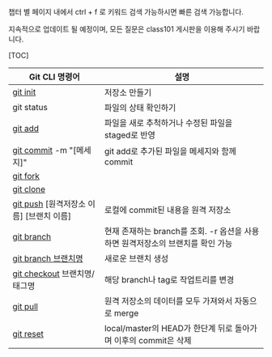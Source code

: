 챕터 별 페이지 내에서 ctrl + f 로 키워드 검색 가능하시면 빠른 검색 가능합니다. 

지속적으로 업데이트 될 예정이며, 모든 질문은 class101 게시판을 이용해 주시기 바랍니다. 

[TOC]

   

| Git CLI 명령어 | 설명 | 
| -------- | -------- |
| [git init](https://wikidocs.net/104134) | 저장소 만들기 |
| git status      | 파일의 상태 확인하기 |
| [git add](https://wikidocs.net/104133)         | 파일을 새로 추척하거나 수정된 파일을 staged로 반영 |
| [git commit](https://wikidocs.net/104133) -m "[메세지]"  | git add로 추가된 파일을 메세지와 함께 commit |
| [git fork](https://wikidocs.net/104138#fork)         |   |
| [git clone](https://wikidocs.net/104138#clone)         |   |
| [git push](https://wikidocs.net/104142) [원격저장소 이름] [브랜치 이름] | 로컬에 commit된 내용을 원격 저장소 |
| [git branch](https://wikidocs.net/104143#branch)      | 현재 존재하는 branch를 조회. -r 옵션을 사용하면 원격저장소의 브랜치를 확인 가능 |
| [git branch 브랜치명](https://wikidocs.net/104143#branch_1) | 새로운 브랜치 생성 |
| [git checkout](https://wikidocs.net/104143#checkout-branch) 브랜치명/태그명    | 해당 branch나 tag로 작업트리를 변경 |
| [git pull](https://wikidocs.net/104143#pull)        | 원격 저장소의 데이터를 모두 가져와서 자동으로 merge |
| [git reset](https://wikidocs.net/104144)       | local/master의 HEAD가 한단계 뒤로 돌아가며 이후의 commit은 삭제 |



